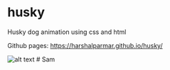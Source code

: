 # husky

Husky dog animation using css and html

Github pages: https://harshalparmar.github.io/husky/

![alt text](https://raw.githubusercontent.com/harshalparmar/husky/main/husky-img.png)
#   S a m  
 